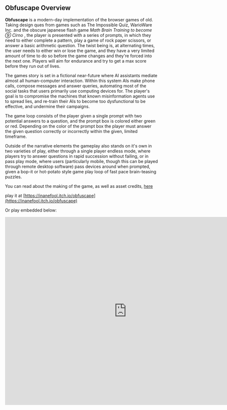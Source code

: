 ## Obfuscape Overview

**Obfuscape** is a modern-day implementation of the browser games of old. Taking design ques from games such as The Impossible Quiz, WarioWare Inc. and the obscure japanese flash game *Math Brain Training to become ⑨ Cirno* , the player is presented with a series of prompts, in which they need to either complete a pattern, play a game of rock paper scissors, or answer a basic arithmetic question. The twist being is, at alternating times, the user needs to either win or lose the game, and they have a very limited amount of time to do so before the game changes and they're forced into the next one. Players will aim for endurance and try to get a max score before they run out of lives. 

The games story is set in a fictional near-future where AI assistants mediate almost all human-computer interaction. Within this system AIs make phone calls, compose messages and answer queries, automating most of the social tasks that users primarily use computing devices for. The player's goal is to compromise the machines that known misinformation agents use to spread lies, and re-train their AIs to become too dysfunctional to be effective, and undermine their campaigns. 

The game loop consists of the player given a single prompt with two potential answers to a question, and the prompt box is colored either green or red. Depending on the color of the prompt box the player must answer the given question correctly or incorrectly within the given, limited timeframe. 

Outside of the narrative elements the gameplay also stands on it's own in two varieties of play, either through a single player endless mode, where players try to answer questions in rapid succession without failing, or in pass play mode, where users (particularly mobile, though this can be played through remote desktop software) pass devices around when prompted, given a bop-it or hot-potato style game play loop of fast pace brain-teasing puzzles. 

You can read about the making of the game, as well as asset credits, [here](/obfuscape_history)

play it at [https://inanefool.itch.io/obfuscape](https://inanefool.itch.io/obfuscape)

Or play embedded below:

<iframe frameborder="0" src="https://itch.io/embed-upload/3034339?color=333333" allowfullscreen="" width="800" height="620"><a href="https://inanefool.itch.io/obfuscape">Play Obfuscape!! on itch.io</a></iframe>

